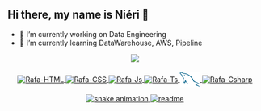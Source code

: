 ## Hi there, my name is Niéri 👋

<!--
**nierioliveira-work/nierioliveira-work** is a ✨ _special_ ✨ repository because its `README.md` (this file) appears on your GitHub profile.

Here are some ideas to get you started:
![snake gif](https://github.com/nierioliveira-work/nierioliveira-work/blob/output/github-contribution-grid-snake.gif)

-->




- 🔭 I’m currently working on Data Engineering
- 🌱 I’m currently learning DataWarehouse, AWS, Pipeline



<div align="center">
  <a href="https://github.com/nierioliveira-work">
  <img height="180em" src="https://github-readme-stats.vercel.app/api?username=nierioliveira-work&show_icons=true&theme=dark&include_all_commits=true&count_private=true"/>
</div>
<div style="display: inline_block" align="center"><br>
  <img align="center" alt="Rafa-HTML" height="30" width="40" src="https://cdn3.iconfinder.com/data/icons/logos-and-brands-adobe/512/267_Python-512.png">
  <img align="center" alt="Rafa-CSS" height="30" width="40" src="https://cdn-icons-png.flaticon.com/512/616/616563.png">
  <img align="center" alt="Rafa-Js" height="30" width="40" src="https://static-00.iconduck.com/assets.00/postgresql-icon-1987x2048-v2fkmdaw.png">
  <img align="center" alt="Rafa-Ts" height="30" width="40" src="https://seeklogo.com/images/N/numpy-logo-479C24EC79-seeklogo.com.png">
  <img align="center" alt="Rafa-Csharp" height="30" width="40" src="https://raw.githubusercontent.com/devicons/devicon/master/icons/mysql/mysql-original.svg">
  <img align="center" alt="Rafa-Csharp" height="30" width="40" src="https://miro.medium.com/v2/resize:fit:600/1*1S1FzR-yg-ucZGMoxCC9hw.png">

  
![snake animation](https://github.com/nierioliveira-work/nierioliveira-work/blob/output/github-contribution-grid-snake-dark.svg)
[![readme](https://github-stats-vercel.app/api/pin/?username=nierioliveira-work&theme=react)](https://github.com/nierioliveira-work/nierioliveira-work)

</div>
